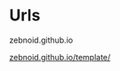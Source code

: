 Urls
==========

zebnoid.github.io

[zebnoid.github.io/template/](https://zebnoid.github.io/template/)
